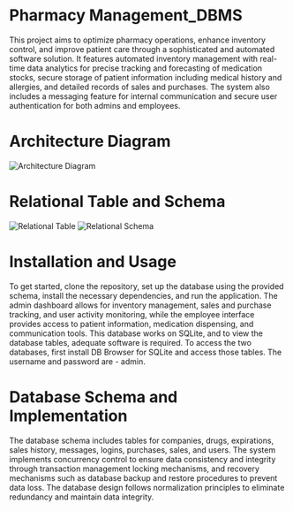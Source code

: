 # Pharmacy Management_DBMS
This project aims to optimize pharmacy operations, enhance inventory control, and improve patient care through a sophisticated and automated software solution. It features automated inventory management with real-time data analytics for precise tracking and forecasting of medication stocks, secure storage of patient information including medical history and allergies, and detailed records of sales and purchases. The system also includes a messaging feature for internal communication and secure user authentication for both admins and employees.

# Architecture Diagram
![Architecture Diagram](https://github.com/PrantikGhosh/PharmacyManagement_DBMS/assets/84172492/b9370bfa-dfe6-4b37-b9ed-0d033d52e08e)

# Relational Table and Schema
![Relational Table](https://github.com/PrantikGhosh/PharmacyManagement_DBMS/assets/84172492/589e5b0f-8d4a-4984-b949-18d71c6f2046)
![Relational Schema](https://github.com/PrantikGhosh/PharmacyManagement_DBMS/assets/84172492/e9cfc2ab-c001-4f09-af80-916f89273e3d)

# Installation and Usage
To get started, clone the repository, set up the database using the provided schema, install the necessary dependencies, and run the application. The admin dashboard allows for inventory management, sales and purchase tracking, and user activity monitoring, while the employee interface provides access to patient information, medication dispensing, and communication tools.
This database works on SQLite, and to view the database tables, adequate software is required. To access the two databases, first install DB Browser for SQLite and access those tables. The username and password are - admin.

# Database Schema and Implementation
The database schema includes tables for companies, drugs, expirations, sales history, messages, logins, purchases, sales, and users. The system implements concurrency control to ensure data consistency and integrity through transaction management locking mechanisms, and recovery mechanisms such as database backup and restore procedures to prevent data loss. The database design follows normalization principles to eliminate redundancy and maintain data integrity.
